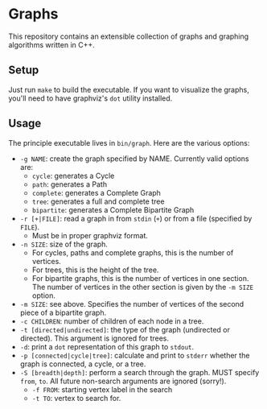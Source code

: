 # Graphs

This repository contains an extensible collection of graphs and graphing algorithms written in C++. 

## Setup

Just run `make` to build the executable. If you want to visualize the graphs, you'll need to have graphviz's `dot` utility installed.

## Usage

The principle executable lives in `bin/graph`. Here are the various options:

- `-g NAME`: create the graph specified by NAME. Currently valid options are:
	- `cycle`: generates a Cycle
	- `path`: generates a Path
	- `complete`: generates a Complete Graph
	- `tree`: generates a full and complete tree
	- `bipartite`: generates a Complete Bipartite Graph
- `-r [+|FILE]`: read a graph in from `stdin` (`+`) or from a file (specified by `FILE`). 
	- Must be in proper graphviz format.
- `-n SIZE`: size of the graph. 
	- For cycles, paths and complete graphs, this is the number of vertices. 
	- For trees, this is the height of the tree.
	- For bipartite graphs, this is the number of vertices in one section. The number of vertices in the other section is given by the `-m SIZE` option.
- `-m SIZE`: see above. Specifies the number of vertices of the second piece of a bipartite graph.
- `-c CHILDREN`: number of children of each node in a tree.
- `-t [directed|undirected]`: the type of the graph (undirected or directed). This argument is ignored for trees.
- `-d`: print a `dot` representation of this graph to `stdout`.
- `-p [connected|cycle|tree]`: calculate and print to `stderr` whether the graph is connected, a cycle, or a tree.
- `-S [breadth|depth]`: perform a search through the graph. MUST specify `from`, `to`. All future non-search arguments are ignored (sorry!).
	- `-f FROM`: starting vertex label in the search
	- `-t TO`: vertex to search for.

